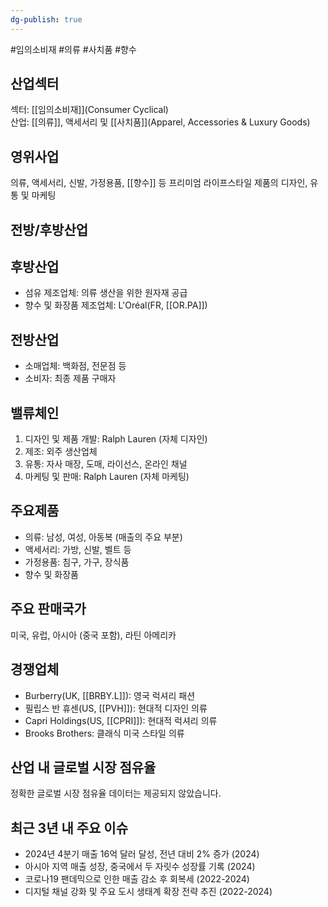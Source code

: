 ```yaml
---
dg-publish: true
---
```

#임의소비재 #의류 #사치품 #향수 

## 산업섹터

섹터: [[임의소비재]](Consumer Cyclical)  
산업: [[의류]], 액세서리 및 [[사치품]](Apparel, Accessories & Luxury Goods)

## 영위사업

의류, 액세서리, 신발, 가정용품, [[향수]] 등 프리미엄 라이프스타일 제품의 디자인, 유통 및 마케팅

## 전방/후방산업

## 후방산업

- 섬유 제조업체: 의류 생산을 위한 원자재 공급
- 향수 및 화장품 제조업체: L'Oréal(FR, [[OR.PA]])

## 전방산업

- 소매업체: 백화점, 전문점 등
- 소비자: 최종 제품 구매자

## 밸류체인

1. 디자인 및 제품 개발: Ralph Lauren (자체 디자인)
2. 제조: 외주 생산업체
3. 유통: 자사 매장, 도매, 라이선스, 온라인 채널
4. 마케팅 및 판매: Ralph Lauren (자체 마케팅)

## 주요제품

- 의류: 남성, 여성, 아동복 (매출의 주요 부분)
- 액세서리: 가방, 신발, 벨트 등
- 가정용품: 침구, 가구, 장식품
- 향수 및 화장품

## 주요 판매국가

미국, 유럽, 아시아 (중국 포함), 라틴 아메리카

## 경쟁업체

- Burberry(UK, [[BRBY.L]]): 영국 럭셔리 패션
- 필립스 반 휴센(US, [[PVH]]): 현대적 디자인 의류
- Capri Holdings(US, [[CPRI]]): 현대적 럭셔리 의류
- Brooks Brothers: 클래식 미국 스타일 의류

## 산업 내 글로벌 시장 점유율

정확한 글로벌 시장 점유율 데이터는 제공되지 않았습니다.

## 최근 3년 내 주요 이슈

- 2024년 4분기 매출 16억 달러 달성, 전년 대비 2% 증가 (2024)
- 아시아 지역 매출 성장, 중국에서 두 자릿수 성장률 기록 (2024)
- 코로나19 팬데믹으로 인한 매출 감소 후 회복세 (2022-2024)
- 디지털 채널 강화 및 주요 도시 생태계 확장 전략 추진 (2022-2024)